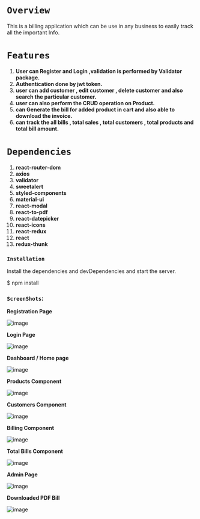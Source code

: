 # `Overview`

This is a billing application which can be use in any business to easily track all the important Info.

# `Features`

1. **User can Register and Login ,validation is performed by Validator package.**
2. **Authentication done by jwt token.**
3. **user can add customer , edit customer , delete customer and also search the particular customer.**
4. **user can also perform the CRUD operation on Product.**
5. **can Generate the bill for added product in cart and also able to download the invoice.**
6. **can track the all bills , total sales , total customers , total products  and total bill amount.**

# `Dependencies`

1. **react-router-dom**
2. **axios**
3. **validator**
4. **sweetalert**
5. **styled-components**
6. **material-ui**
7. **react-modal**
8. **react-to-pdf**
9. **react-datepicker**
10. **react-icons**
11. **react-redux**
12. **react**
13. **redux-thunk**

### `Installation`

Install the dependencies and devDependencies and start the server.

$ npm install

### `ScreenShots`:

**Registration Page**

![image](https://user-images.githubusercontent.com/74610770/109133208-c59c4380-777a-11eb-943c-ff2600c9bf39.png)

**Login Page**

![image](https://user-images.githubusercontent.com/74610770/109133522-19a72800-777b-11eb-80cb-e1fd7358e1dd.png)

**Dashboard / Home page**

![image](https://user-images.githubusercontent.com/74610770/109133832-67bc2b80-777b-11eb-8f79-227dcd74caeb.png)

**Products Component**

![image](https://user-images.githubusercontent.com/74610770/109151646-72cd8680-7790-11eb-9a27-4cd0f4570ae0.png)

**Customers Component**

![image](https://user-images.githubusercontent.com/74610770/109151927-d061d300-7790-11eb-87a9-dcec69be34e9.png)

**Billing Component**

![image](https://user-images.githubusercontent.com/74610770/109152157-1e76d680-7791-11eb-83e8-4ab917a235fd.png)

**Total Bills Component**

![image](https://user-images.githubusercontent.com/74610770/109152322-5716b000-7791-11eb-881b-207ff25a4b2d.png)

**Admin Page**

![image](https://user-images.githubusercontent.com/74610770/109152527-a2c95980-7791-11eb-9384-c68b24d299eb.png)

**Downloaded PDF Bill**

![image](https://user-images.githubusercontent.com/74610770/109152729-e328d780-7791-11eb-9c42-b5cbabfa1e54.png)

